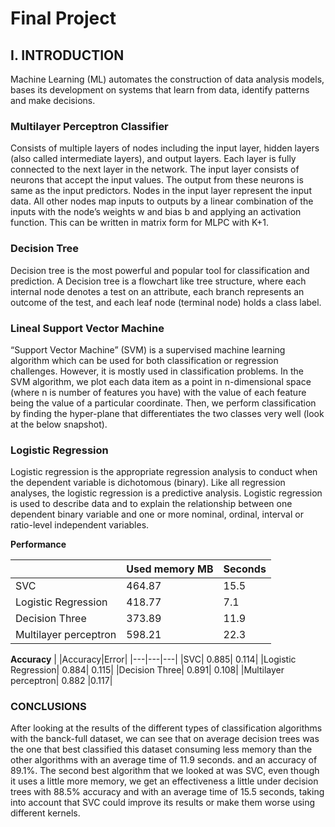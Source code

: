 # Final Project

## I. INTRODUCTION
Machine Learning (ML) automates the construction of
data analysis models, bases its development on systems that
learn from data, identify patterns and make decisions.

### Multilayer Perceptron Classifier
Consists of multiple layers of nodes including the
input layer, hidden layers (also called intermediate layers),
and output layers. Each layer is fully connected to the next
layer in the network.
The input layer consists of neurons that accept the input
values. The output from these neurons is same as the input
predictors. Nodes in the input layer represent the input data.
All other nodes map inputs to outputs by a linear
combination of the inputs with the node’s weights w and
bias b and applying an activation function. This can be
written in matrix form for MLPC with K+1.


### Decision Tree
Decision tree is the most powerful and popular tool for
classification and prediction. A Decision tree is a flowchart
like tree structure, where each internal node denotes a test on
an attribute, each branch represents an outcome of the test,
and each leaf node (terminal node) holds a class label.


### Lineal Support Vector Machine
“Support Vector Machine” (SVM) is a supervised
machine learning algorithm which can be used for both
classification or regression challenges. However, it is
mostly used in classification problems. In the SVM
algorithm, we plot each data item as a point in
n-dimensional space (where n is number of features you
have) with the value of each feature being the value of a
particular coordinate. Then, we perform classification by
finding the hyper-plane that differentiates the two classes
very well (look at the below snapshot).

### Logistic Regression
Logistic regression is the appropriate regression analysis to
conduct when the dependent variable is dichotomous
(binary). Like all regression analyses, the logistic regression
is a predictive analysis. Logistic regression is used to
describe data and to explain the relationship between one
dependent binary variable and one or more nominal, ordinal,
interval or ratio-level independent variables.

**Performance**

|                   |Used memory MB|Seconds|
|-------------------|--------------|-------|
| SVC               |464.87        |15.5   |
|Logistic Regression| 418.77       |7.1    |
|Decision Three     |373.89        | 11.9  |
|Multilayer perceptron| 598.21     |22.3   |

**Accuracy**
| |Accuracy|Error|
|---|---|---|
|SVC| 0.885| 0.114|
|Logistic Regression| 0.884| 0.115|
|Decision Three| 0.891| 0.108|
|Multilayer perceptron| 0.882 |0.117|

### CONCLUSIONS
After looking at the results of the different types of
classification algorithms with the banck-full dataset, we can
see that on average decision trees was the one that best
classified this dataset consuming less memory than the
other algorithms with an average time of 11.9 seconds. and
an accuracy of 89.1%. The second best algorithm that we
looked at was SVC, even though it uses a little more
memory, we get an effectiveness a little under decision
trees with 88.5% accuracy and with an average time of 15.5
seconds, taking into account that SVC could improve its
results or make them worse using different kernels.